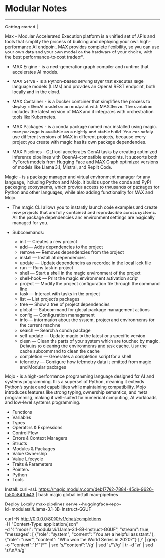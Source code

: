 # Modular Notes

---

Getting started |

Max - Modular Accelerated Execution platform is a unified set of APIs and tools that simplify the process of building and deploying your own high-performance AI endpoint. MAX provides complete flexibility, so you can use your own data and your own model on the hardware of your choice, with the best performance-to-cost tradeoff.

* MAX Engine - is a next-generation graph compiler and runtime that accelerates AI models.

* MAX Serve - is a Python-based serving layer that executes large language models (LLMs) and provides an OpenAI REST endpoint, both locally and in the cloud.

* MAX Container - is a Docker container that simplifies the process to deploy a GenAI model on an endpoint with MAX Serve. The container includes the latest version of MAX and it integrates with orchestration tools like Kubernetes.

* MAX Packages - is a conda package named max installed using magic. max package is available as a nightly and stable build. You can safely use different versions of MAX in different projects, because every project you create with magic has its own package dependencies.

* MAX Pipelines - CLI tool accelerates GenAI tasks by creating optimized inference pipelines with OpenAI-compatible endpoints. It supports both PyTorch models from Hugging Face and MAX Graph optimized versions of models like Llama 3.1, Mistral, and Replit Code.


Magic - is a package manager and virtual environment manager for any language, including Python and Mojo. It builds upon the conda and PyPI packaging ecosystems, which provide access to thousands of packages for Python and other languages, while also adding functionality for MAX and Mojo.

* The magic CLI allows you to instantly launch code examples and create new projects that are fully contained and reproducible across systems. All the package dependencies and environment settings are magically managed for you.

* Subcommands:
    * init — Creates a new project
    * add — Adds dependencies to the project
    * remove — Removes dependencies from the project
    * install — Install all dependencies
    * update — Update dependencies as recorded in the local lock file
    * run — Runs task in project
    * shell — Start a shell in the magic environment of the project
    * shell-hook — Print the magic environment activation script
    * project — Modify the project configuration file through the command line
    * task — Interact with tasks in the project
    * list — List project's packages
    * tree — Show a tree of project dependencies
    * global — Subcommand for global package management actions
    * config — Configuration management
    * info — Information about the system, project and environments for the current machine
    * search — Search a conda package
    * self-update — Update magic to the latest or a specific version
    * clean — Clean the parts of your system which are touched by magic. Defaults to cleaning the environments and task cache. Use the cache subcommand to clean the cache
    * completion — Generates a completion script for a shell
    * telemetry — Configure how telemetry data is emitted from magic and Modular packages

Mojo - is a high-performance programming language designed for AI and systems programming. It is a superset of Python, meaning it extends Python’s syntax and capabilities while maintaining compatibility. Mojo introduces features like strong typing, ownership semantics, and meta programming, making it well-suited for numerical computing, AI workloads, and low-level systems programming.

* Functions
* Variables
* Types
* Operators & Expressions
* Control Flow
* Errors & Context Managers
* Structs
* Modules & Packages
* Value Ownership
* Value Lifecycle
* Traits & Parameters
* Pointers
* Python
* Tools


Install:
curl -ssL https://magic.modular.com/deb17762-7884-45d6-9626-fa50c84fbb43 | bash
magic global install max-pipelines


Deploy Locally
max-pipelines serve --huggingface-repo-id=modularai/Llama-3.1-8B-Instruct-GGUF

curl -N http://0.0.0.0:8000/v1/chat/completions \
-H "Content-Type: application/json" \
-d '{
    "model": "modularai/Llama-3.1-8B-Instruct-GGUF",
    "stream": true,
    "messages": [
        {"role": "system", "content": "You are a helpful assistant."},
        {"role": "user", "content": "Who won the World Series in 2020?"}
    ]
}' | grep -o '"content":"[^"]*"' | sed 's/"content":"//g' | sed 's/"//g' | tr -d '\n' | sed 's/\\n/\n/g'
